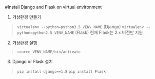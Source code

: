 #Install Django and Flask on virtual environment

1. 가상환경 만들기
>`virtualenv --python=python3.5 VENV_NAME` (Django)
>`virtualenv --python=python2.5 VENV_NAME` (Flask)
현재 Flask는 2.x 버전만 지원

2. 가상환경 실행
>`source VENV_NAME/bin/activate`

3. Django or Flask 설치
>`pip install django==1.8`
>`pip install Flask`
